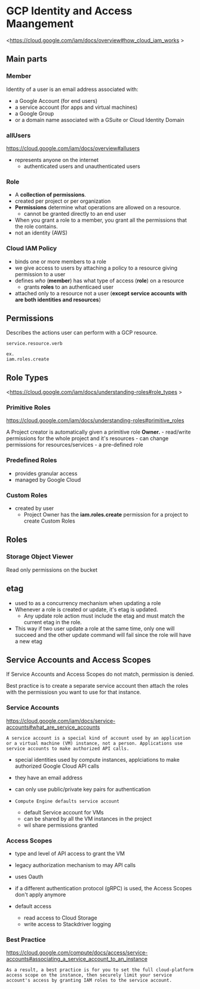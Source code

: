 # GCP Identity and Access Maangement

<https://cloud.google.com/iam/docs/overview#how_cloud_iam_works >

## Main parts

### Member

Identity of a user is an email address associated with:

- a Google Account (for end users)
- a service account (for apps and virtual machines)
- a Google Group
- or a domain name associated with a GSuite or Cloud Identity Domain

### allUsers

<https://cloud.google.com/iam/docs/overview#allusers>

- represents anyone on the internet
    - authenticated users and unauthenticated users

### Role

- A **collection of permissions**.
- created per project or per organization
- **Permissions** determine what operations are allowed on a resource.
    - cannot be granted directly to an end user
- When you grant a role to a member, you grant all the permissions that the role contains.
- not an identity (AWS)

### Cloud IAM Policy

- binds one or more members to a role
- we give access to users by attaching a policy to a resource giving permission to a user
- defines *who* (**member**) has what type of access (**role**) on a resource
  - grants **roles** to an authenticaed user
- attached only to a resource not a user (**except service accounts with are both identities and resources**)

## Permissions

Describes the actions user can perform with a GCP resource.

``` cli
service.resource.verb

ex.
iam.roles.create
```

## Role Types

<https://cloud.google.com/iam/docs/understanding-roles#role_types >

### Primitive Roles

<https://cloud.google.com/iam/docs/understanding-roles#primitive_roles>

A Project creator is automatically given a primitive role **Owner.**
    - read/write permissions for the whole project and it's resources
    - can change permissions for resources/services
    - a pre-defined role

### Predefined Roles

- provides granular access
- managed by Google Cloud

### Custom Roles

- created by user
    - Project Owner has the **iam.roles.create** permission for a project to create Custom Roles

## Roles

### Storage Object Viewer

Read only permissions on the bucket

## etag

- used to as a concurrency mechanism when updating a role
- Whenever a role is created or update, it's etag is updated.
  - Any update role action must include the etag and must match the current etag in the role.
- This way if two user update a role at the same time, only one will succeed and the other update command will fail since the role will have a new etag

## Service Accounts and Access Scopes

If Service Accounts and Access Scopes do not match, permission is denied.

Best practice is to create a separate service account then attach the roles with the permissiosn you want to use for that instance.

### Service Accounts

<https://cloud.google.com/iam/docs/service-accounts#what_are_service_accounts>

`A service account is a special kind of account used by an application or a virtual machine (VM) instance, not a person. Applications use service accounts to make authorized API calls.`

- special identities used by compute instances, applciations to make authorized Google Cloud API calls
- they have an email address
- can only use public/private key pairs for authentication

- `Compute Engine defaults service account`
  - default Service account for VMs
  - can be shared by all the VM instances in the project
  - wil share permissions granted

### Access Scopes

- type and level of API access to grant the VM
- legacy authorization mechanism to may API calls
- uses Oauth
- if a different authentication protocol (gRPC) is used, the Access Scopes don't apply anymore

- default access
  - read access to Cloud Storage
  - write access to Stackdriver logging

### Best Practice

<https://cloud.google.com/compute/docs/access/service-accounts#associating_a_service_account_to_an_instance>

`As a result, a best practice is for you to set the full cloud-platform access scope on the instance, then securely limit your service account's access by granting IAM roles to the service account.`